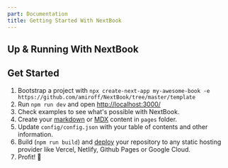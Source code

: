 ```yaml
---
part: Documentation
title: Getting Started With NextBook
---
```


## Up & Running With NextBook

## Get Started

1. Bootstrap a project with `npx create-next-app my-awesome-book -e https://github.com/amiroff/NextBook/tree/master/template`
2. Run `npm run dev` and open [http://localhost:3000/](http://localhost:3000/)
3. Check examples to see what's possible with NextBook.
4. Create your [markdown](/documentation/markdown) or [MDX](/documentation/using-mdx) content in `pages` folder.
5. Update `config/config.json` with your table of contents and other information.
6. Build (`npm run build`) and [deploy](https://vercel.com/new) your repository to any static hosting provider like Vercel, Netlify, Github Pages or Google Cloud.
7. Profit! 🎉
